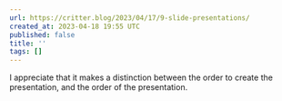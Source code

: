 ```yaml
---
url: https://critter.blog/2023/04/17/9-slide-presentations/
created_at: 2023-04-18 19:55 UTC
published: false
title: ''
tags: []
---
```


I appreciate that it makes a distinction between the order to create the presentation, and the order of the presentation.

